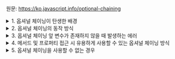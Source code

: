 원문: https://ko.javascript.info/optional-chaining

<details>
  <summary>1. 옵셔널 체이닝이 탄생한 배경</summary>
  && 연산자를 활용해 요소 내 중첩 객체 내 프로퍼티의 체크해야 하는 번거로움 해소를 위해 탄생
</details>

<details>
  <summary>2. 옵셔널 체이닝의 동작 방식</summary>
  ?. 앞의 평가 대상이 undefined 혹은 null이면 평가 중단하고 undefined 반환
</details>

<details>
  <summary>3. 옵셔널 체이닝 앞 변수가 존재하지 않을 때 발생하는 에러</summary>
  레퍼런스 에러
</details>

<details>
  <summary>4. 메서드 및 프로퍼티 접근 시 유용하게 사용할 수 있는 옵셔널 체이닝 방식</summary>
  ?.()

  ?.[]

  ```js
  user?.func?.()
  ```
  user 객체 내에 func 메서드의 정의 여부를 판단하고, 존재한다면 해당 메서드를 호출시킴
</details>

<details> 
  <summary>5. 옵셔널 체이닝을 사용할 수 없는 경우</summary>
  할당 연산자 좌측에서는 사용할 수 없다.

  평가 결과가 undefined라면 undefined = value; 가 되어 신택스 에러를 발생시키기 때문
  
  ```js
  user?.name = "Violate";
  ```
</details>
